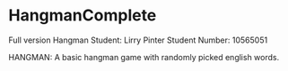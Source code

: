 # HangmanComplete
Full version Hangman
Student: Lirry Pinter
Student Number: 10565051

HANGMAN:
A basic hangman game with randomly picked english words. 

